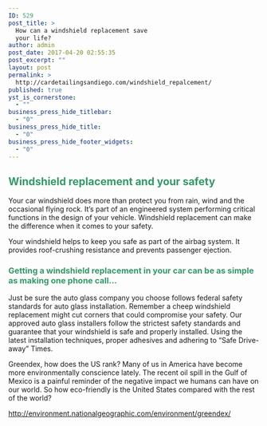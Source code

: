 ```yaml
---
ID: 529
post_title: >
  How can a windshield replacement save
  your life?
author: admin
post_date: 2017-04-20 02:55:35
post_excerpt: ""
layout: post
permalink: >
  http://cardetailingsandiego.com/windshield_repalcement/
published: true
yst_is_cornerstone:
  - ""
business_press_hide_titlebar:
  - "0"
business_press_hide_title:
  - "0"
business_press_hide_footer_widgets:
  - "0"
---
```

<h2><span style="color: #339966;">Windshield replacement and your safety</span></h2>
Your car windshield does more than protect you from rain, wind and the occasional flying rock. It’s part of an engineered system performing critical functions in the design of your vehicle. Windshield replacement can make the difference when it comes to your safety.

Your windshield helps to keep you safe as part of the airbag system. It provides roof-crushing resistance and prevents passenger ejection.
<h3><span style="color: #339966;"><strong>Getting a windshield replacement in your car can be as simple as making one phone call… </strong></span></h3>
Just be sure the auto glass company you choose follows federal safety standards for auto glass installation. Remember a cheep windshield replacement might cut corners that could compromise your safety. Our approved auto glass installers follow the strictest safety standards and guarantee that your windshield is safe and properly installed. Using the latest installation techniques, proper adhesives and adhering to “Safe Drive-away” Times.

Greendex, how does the US rank?
Many of us in America have become more environmentally conscience lately. The recent oil spill in the Gulf of Mexico is a painful reminder of the negative impact we humans can have on our world. So how eco-friendly is the United States compared with the rest of the world?

<a href="http://environment.nationalgeographic.com/environment/greendex/" target="_blank" rel="noopener noreferrer">http://environment.nationalgeographic.com/environment/greendex/</a>